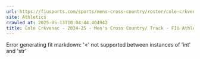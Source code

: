 ```yaml
---
url: https://fiusports.com/sports/mens-cross-country/roster/cole-crkvenac/12736
site: Athletics
crawled_at: 2025-05-13T10:04:44.404942
title: Cole Crkvenac - 2024-25 - Men's Cross Country/ Track - FIU Athletics
---
```


Error generating fit markdown: '<' not supported between instances of 'int' and 'str'